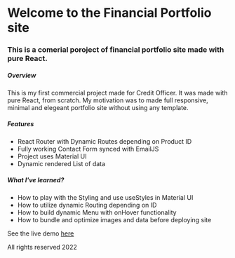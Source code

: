 <h1>Welcome to the Financial Portfolio site</h1>

<h3>This is a comerial poroject of financial portfolio site made with pure React.</h3> 

<h5>Overview</h5>

<p>This is my first commercial project made for Credit Officer. It was made with pure React, from scratch. My motivation was to made full responsive, minimal and elegeant portfolio site without using any template.</p>

<h5>Features</h5>

 <ul>
  <li> React Router with Dynamic Routes depending on Product ID </li>
  <li> Fully working Contact Form synced with EmailJS</li>
  <li> Project uses Material UI </li>
  <li> Dynamic rendered List of data</li>
</ul>

<h5> What I've learned? </h5>

<ul>
  <li> How to play with the Styling and use useStyles in Material UI </li>
  <li> How to utilize dynamic Routing depending on ID </li>
  <li> How to build dynamic Menu with onHover functionality </li>
  <li> How to bundle and optimize images and data before deploying site</li>
</ul>

<p>See the live demo <a href='https://joannafilip-finanse.web.app/'>here</a></p>

<p> All rights reserved 2022</p>